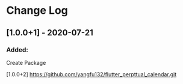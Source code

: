 ﻿# Change Log
## [1.0.0+1] - 2020-07-21
### Added:
Create Package

[1.0.0+2] https://github.com/yangfu132/flutter_perpttual_calendar.git